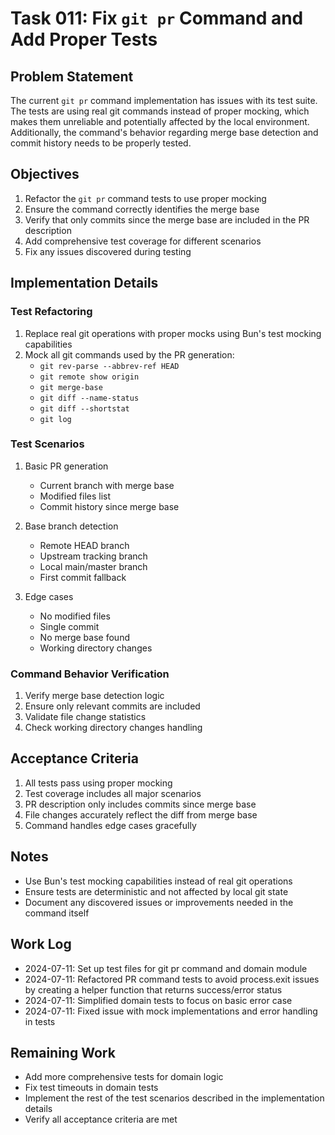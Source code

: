 # Task 011: Fix `git pr` Command and Add Proper Tests

## Problem Statement
The current `git pr` command implementation has issues with its test suite. The tests are using real git commands instead of proper mocking, which makes them unreliable and potentially affected by the local environment. Additionally, the command's behavior regarding merge base detection and commit history needs to be properly tested.

## Objectives
1. Refactor the `git pr` command tests to use proper mocking
2. Ensure the command correctly identifies the merge base
3. Verify that only commits since the merge base are included in the PR description
4. Add comprehensive test coverage for different scenarios
5. Fix any issues discovered during testing

## Implementation Details

### Test Refactoring
1. Replace real git operations with proper mocks using Bun's test mocking capabilities
2. Mock all git commands used by the PR generation:
   - `git rev-parse --abbrev-ref HEAD`
   - `git remote show origin`
   - `git merge-base`
   - `git diff --name-status`
   - `git diff --shortstat`
   - `git log`

### Test Scenarios
1. Basic PR generation
   - Current branch with merge base
   - Modified files list
   - Commit history since merge base
   
2. Base branch detection
   - Remote HEAD branch
   - Upstream tracking branch
   - Local main/master branch
   - First commit fallback
   
3. Edge cases
   - No modified files
   - Single commit
   - No merge base found
   - Working directory changes

### Command Behavior Verification
1. Verify merge base detection logic
2. Ensure only relevant commits are included
3. Validate file change statistics
4. Check working directory changes handling

## Acceptance Criteria
1. All tests pass using proper mocking
2. Test coverage includes all major scenarios
3. PR description only includes commits since merge base
4. File changes accurately reflect the diff from merge base
5. Command handles edge cases gracefully

## Notes
- Use Bun's test mocking capabilities instead of real git operations
- Ensure tests are deterministic and not affected by local git state
- Document any discovered issues or improvements needed in the command itself 

## Work Log
- 2024-07-11: Set up test files for git pr command and domain module
- 2024-07-11: Refactored PR command tests to avoid process.exit issues by creating a helper function that returns success/error status
- 2024-07-11: Simplified domain tests to focus on basic error case
- 2024-07-11: Fixed issue with mock implementations and error handling in tests

## Remaining Work
- Add more comprehensive tests for domain logic
- Fix test timeouts in domain tests
- Implement the rest of the test scenarios described in the implementation details
- Verify all acceptance criteria are met 
